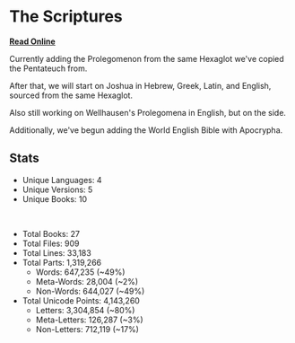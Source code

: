 # The Scriptures

**[Read Online](https://r-neal-kelly.github.io/the_scriptures/)**

Currently adding the Prolegomenon from the same Hexaglot we've copied the Pentateuch from.

After that, we will start on Joshua in Hebrew, Greek, Latin, and English, sourced from the same Hexaglot.

Also still working on Wellhausen's Prolegomena in English, but on the side.

Additionally, we've begun adding the World English Bible with Apocrypha.

## Stats

- Unique Languages: 4
- Unique Versions: 5
- Unique Books: 10

<br>

- Total Books: 27
- Total Files: 909
- Total Lines: 33,183
- Total Parts: 1,319,266
    - Words: 647,235 (~49%)
    - Meta-Words: 28,004 (~2%)
    - Non-Words: 644,027 (~49%)
- Total Unicode Points: 4,143,260
    - Letters: 3,304,854 (~80%)
    - Meta-Letters: 126,287 (~3%)
    - Non-Letters: 712,119 (~17%)

